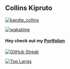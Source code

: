 ## Collins Kipruto
<!--github anual stats-->


<p align="left"> <a href="https://twitter.com/kandie_collins" target="blank"><img src="https://img.shields.io/twitter/follow/kandie_collins?logo=twitter&style=for-the-badge" alt="kandie_collins" /></a> </p>

[![wakatime](https://wakatime.com/badge/user/d4dca390-d82e-4af6-a51e-279cff40773e.svg)](https://wakatime.com/@d4dca390-d82e-4af6-a51e-279cff40773e)

<h4>Hey check out my <a href="https://collinskandie.com">Portfolion</a></h4>

[![GitHub Streak](http://github-readme-streak-stats.herokuapp.com?user=collinskandie&theme=dark&background=000000)](https://git.io/streak-stats)

[![Top Langs](https://github-readme-stats.vercel.app/api/top-langs/?username=collinskandie&layout=compact&theme=vision-friendly-dark)](https://github.com/collinskandie/github-readme-stats)
